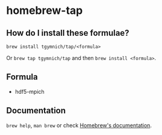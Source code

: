 # homebrew-tap

## How do I install these formulae?
`brew install tgymnich/tap/<formula>`

Or `brew tap tgymnich/tap` and then `brew install <formula>`.

## Formula

- hdf5-mpich

## Documentation
`brew help`, `man brew` or check [Homebrew's documentation](https://docs.brew.sh).
